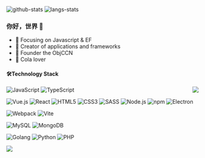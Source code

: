 <!-- ![github-stats](https://github-readme-stats.vercel.app/api?username=Ele-Cat&show_icons=true&line_height=25&hide_title=true&bg_color=30,f2ffe6,e6ffff) -->
![github-stats](https://bad-apple-github-readme.vercel.app/api?show_bg=1&username=Ele-Cat&theme=vue&hide_title=true)
![langs-stats](https://github-readme-stats.vercel.app/api/top-langs/?username=Ele-Cat&layout=compact)

### 你好，世界 👋

- :orange_book: Focusing on Javascript & EF
- :hammer: Creator of applications and frameworks
- :ram: Founder the ObjCCN
- :meat_on_bone: Cola lover

#### 🛠️Technology Stack
  
<img align="right" src="https://github-profile-trophy.vercel.app/?username=Ele-Cat&theme=flat&title=Stars,Followers,Commit,MultiLanguage&margin-w=5&row=2&column=2">

![JavaScript](https://img.shields.io/badge/JavaScript-%23323330.svg?logo=javascript&logoColor=%23F7DF1E&style=flat-square)
![TypeScript](https://img.shields.io/badge/TypeScript-%23007acc.svg?logo=typescript&logoColor=white&style=flat-square)

<img src="https://img.shields.io/badge/Vue.js-%2335495e.svg?logo=Vue.js&logoColor=%234fc08d&style=flat-square" alt="Vue.js" /> <img src="https://img.shields.io/badge/React-%2320232a.svg?logo=React&logoColor=%2361dafb&style=flat-square" alt="React" /> <img src="https://img.shields.io/badge/Html5-%23e34f26.svg?logo=html5&logoColor=white&style=flat-square" alt="HTML5" /> <img src="https://img.shields.io/badge/CSS3-%231572b6.svg?logo=css3&logoColor=white&style=flat-square" alt="CSS3" /> <img src="https://img.shields.io/badge/Sass-%23CC6699.svg?logo=sass&logoColor=white&style=flat-square" alt="SASS" /> <img src="https://img.shields.io/badge/Node.js-%2343853d.svg?logo=node.js&logoColor=white&style=flat-square" alt="Node.js" /> <img src="https://img.shields.io/badge/NPM-%23cb0000.svg?logo=npm&logoColor=white&style=flat-square" alt="npm" /> <img src="https://img.shields.io/badge/Electron-%231572b6.svg?logo=Electron&logoColor=white&style=flat-square" alt="Electron"> 

<img src="https://img.shields.io/badge/Webpack-%231e72b3.svg?logo=Webpack&logoColor=white&style=lat-square" alt="Webpack" /> <img src="https://img.shields.io/badge/-Vite-%23646CFF?style=flat-square&logo=vite&logoColor=ffffff" alt="Vite" >

<img src="https://img.shields.io/badge/MySQL-%234479a1.svg?logo=MySQL&logoColor=white&style=flat-square" alt="MySQL" /> <img src="https://img.shields.io/badge/Mongodb-%234ea94b.svg?logo=Mongodb&logoColor=white&style=flat-square" alt="MongoDB" /> 

<img src="https://img.shields.io/badge/Golang-%23000000.svg?logo=goland&logoColor=white&style=flat-square" alt="Golang" /> <img src="https://img.shields.io/badge/Python-%233776AB.svg?logo=python&logoColor=white&style=flat-square" alt="Python" /> <img src="https://img.shields.io/badge/PHP-%23777BB4.svg?logo=php&logoColor=white&style=flat-square" alt="PHP" />

<img src="https://img.shields.io/badge/ConterStrike-%23323330.svg?logo=Counter-Strike&logoColor=white&style=flat-square">
